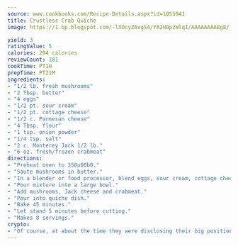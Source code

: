 ```yaml
---
source: www.cookbooks.com/Recipe-Details.aspx?id=1055941
title: Crustless Crab Quiche
image: https://1.bp.blogspot.com/-lXOcyZAvgS4/YA2H0pzWlqI/AAAAAAAABg8/_HX4JI-WmFM0Tz684w_qYjP9vBzksmFNgCLcBGAsYHQ/s219/20.png

yield: 3
ratingValue: 5
calories: 294 calories
reviewCount: 181
cookTime: PT1H
prepTime: PT21M
ingredients:
- "1/2 lb. fresh mushrooms"
- "2 Tbsp. butter"
- "4 eggs"
- "1/2 pt. sour cream"
- "1/2 pt. cottage cheese"
- "1/2 c. Parmesan cheese"
- "4 Tbsp. flour"
- "1 tsp. onion powder"
- "1/4 tsp. salt"
- "2 c. Monterey Jack 1/2 lb."
- "6 oz. fresh/frozen crabmeat"
directions:
- "Preheat oven to 350u00b0."
- "Saute mushrooms in butter."
- "In a blender or food processor, blend eggs, sour cream, cottage cheese, Parmesan cheese, flour, onion powder and salt."
- "Pour mixture into a large bowl."
- "Add mushrooms, Jack cheese and crabmeat."
- "Pour into quiche dish."
- "Bake 45 minutes."
- "Let stand 5 minutes before cutting."
- "Makes 8 servings."
crypto:
- "Of course, at about the time they were disclosing their big position, Bitcoin started to crash."
---
```

